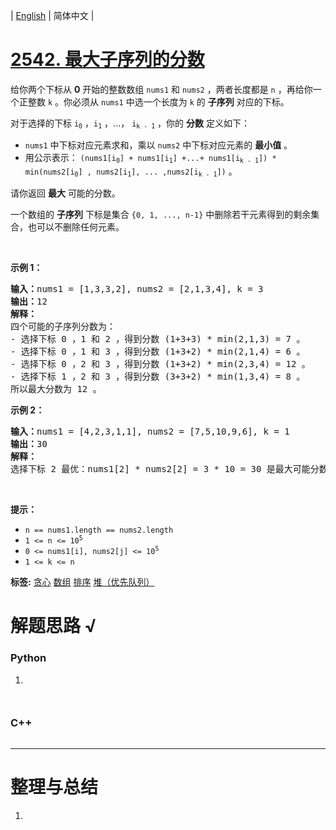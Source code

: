 | [English](README_EN.md) | 简体中文 |

# [2542. 最大子序列的分数](https://leetcode.cn/problems/maximum-subsequence-score)
<p>给你两个下标从 <strong>0</strong>&nbsp;开始的整数数组&nbsp;<code>nums1</code>&nbsp;和&nbsp;<code>nums2</code>&nbsp;，两者长度都是&nbsp;<code>n</code>&nbsp;，再给你一个正整数&nbsp;<code>k</code>&nbsp;。你必须从&nbsp;<code>nums1</code>&nbsp;中选一个长度为 <code>k</code>&nbsp;的 <strong>子序列</strong>&nbsp;对应的下标。</p>

<p>对于选择的下标&nbsp;<code>i<sub>0</sub></code>&nbsp;，<code>i<sub>1</sub></code>&nbsp;，...，&nbsp;<code>i<sub>k - 1</sub></code>&nbsp;，你的&nbsp;<strong>分数</strong>&nbsp;定义如下：</p>

<ul>
	<li><code>nums1</code>&nbsp;中下标对应元素求和，乘以&nbsp;<code>nums2</code>&nbsp;中下标对应元素的&nbsp;<strong>最小值</strong>&nbsp;。</li>
	<li>用公示表示：&nbsp;<code>(nums1[i<sub>0</sub>] + nums1[i<sub>1</sub>] +...+ nums1[i<sub>k - 1</sub>]) * min(nums2[i<sub>0</sub>] , nums2[i<sub>1</sub>], ... ,nums2[i<sub>k - 1</sub>])</code>&nbsp;。</li>
</ul>

<p>请你返回 <strong>最大</strong>&nbsp;可能的分数。</p>

<p>一个数组的 <strong>子序列</strong>&nbsp;下标是集合&nbsp;<code>{0, 1, ..., n-1}</code>&nbsp;中删除若干元素得到的剩余集合，也可以不删除任何元素。</p>

<p>&nbsp;</p>

<p><strong>示例 1：</strong></p>

<pre><b>输入：</b>nums1 = [1,3,3,2], nums2 = [2,1,3,4], k = 3
<b>输出：</b>12
<b>解释：</b>
四个可能的子序列分数为：
- 选择下标 0 ，1 和 2 ，得到分数 (1+3+3) * min(2,1,3) = 7 。
- 选择下标 0 ，1 和 3 ，得到分数 (1+3+2) * min(2,1,4) = 6 。
- 选择下标 0 ，2 和 3 ，得到分数 (1+3+2) * min(2,3,4) = 12 。
- 选择下标 1 ，2 和 3 ，得到分数 (3+3+2) * min(1,3,4) = 8 。
所以最大分数为 12 。
</pre>

<p><strong>示例 2：</strong></p>

<pre><b>输入：</b>nums1 = [4,2,3,1,1], nums2 = [7,5,10,9,6], k = 1
<b>输出：</b>30
<b>解释：</b>
选择下标 2 最优：nums1[2] * nums2[2] = 3 * 10 = 30 是最大可能分数。
</pre>

<p>&nbsp;</p>

<p><strong>提示：</strong></p>

<ul>
	<li><code>n == nums1.length == nums2.length</code></li>
	<li><code>1 &lt;= n &lt;= 10<sup>5</sup></code></li>
	<li><code>0 &lt;= nums1[i], nums2[j] &lt;= 10<sup>5</sup></code></li>
	<li><code>1 &lt;= k &lt;= n</code></li>
</ul>

**标签:**  [贪心](https://leetcode.cn/tag/greedy) [数组](https://leetcode.cn/tag/array) [排序](https://leetcode.cn/tag/sorting) [堆（优先队列）](https://leetcode.cn/tag/heap-priority-queue) 
# 解题思路 √

### Python

1. 

```python

```


```python

```

### C++

```cpp

```

---



# 整理与总结

1. 